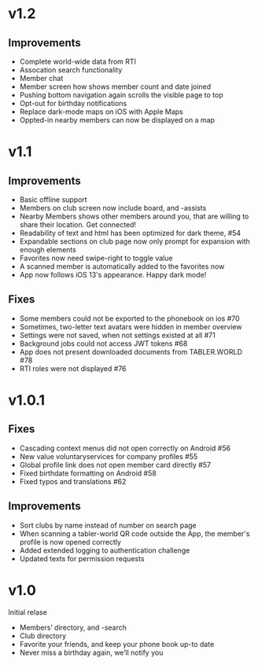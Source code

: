 # v1.2

## Improvements

- Complete world-wide data from RTI
- Assocation search functionality
- Member chat
- Member screen how shows member count and date joined
- Pushing bottom navigation again scrolls the visible page to top
- Opt-out for birthday notifications
- Replace dark-mode maps on iOS with Apple Maps
- Oppted-in nearby members can now be displayed on a map

# v1.1

## Improvements

- Basic offline support
- Members on club screen now include board, and -assists
- Nearby Members shows other members around you, that are willing to share their location. Get connected!
- Readability of text and html has been optimized for dark theme, #54
- Expandable sections on club page now only prompt for expansion with enough elements
- Favorites now need swipe-right to toggle value
- A scanned member is automatically added to the favorites now
- App now follows iOS 13's appearance. Happy dark mode!

## Fixes

- Some members could not be exported to the phonebook on ios #70
- Sometimes, two-letter text avatars were hidden in member overview
- Settings were not saved, when not settings existed at all #71
- Background jobs could not access JWT tokens #68
- App does not present downloaded documents from TABLER.WORLD #78
- RTI roles were not displayed #76

# v1.0.1

## Fixes

- Cascading context menus did not open correctly on Android #56
- New value voluntaryservices for company profiles #55
- Global profile link does not open member card directly #57
- Fixed birthdate formatting on Android #58
- Fixed typos and translations #62

## Improvements

- Sort clubs by name instead of number on search page
- When scanning a tabler-world QR code outside the App, the member's profile is now opened correctly
- Added extended logging to authentication challenge
- Updated texts for permission requests

# v1.0

Initial relase

- Members’ directory, and -search
- Club directory
- Favorite your friends, and keep your phone book up-to date
- Never miss a birthday again, we’ll notify you
